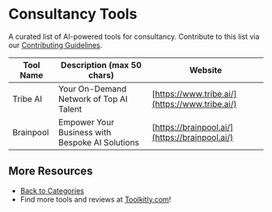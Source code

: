 # Consultancy Tools

A curated list of AI-powered tools for consultancy. Contribute to this list via our [Contributing Guidelines](../CONTRIBUTING.md).

| Tool Name | Description (max 50 chars) | Website |
|-----------|----------------------------|---------|
| Tribe AI | Your On-Demand Network of Top AI Talent | [https://www.tribe.ai/](https://www.tribe.ai/) |
| Brainpool | Empower Your Business with Bespoke AI Solutions | [https://brainpool.ai/](https://brainpool.ai/) |

## More Resources
- [Back to Categories](../README.md)
- Find more tools and reviews at [Toolkitly.com](https://toolkitly.com)!
